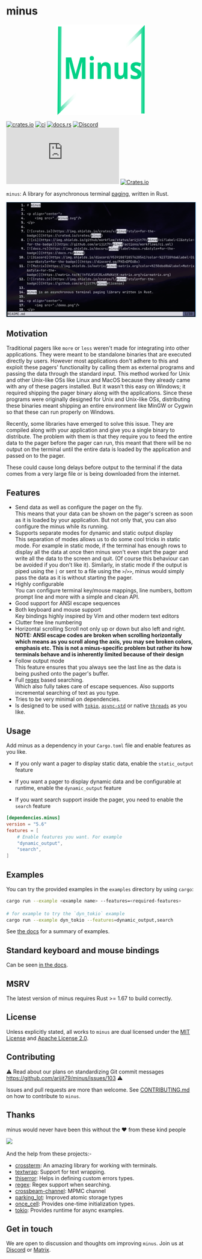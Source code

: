 # minus

<p align="center">
    <img src="./minus.svg"/>
</p>

[![crates.io](https://img.shields.io/crates/v/minus?style=for-the-badge)](https://crates.io/crates/minus)
[![ci](https://github.com/arijit79/minus/actions/workflows/ci.yml/badge.svg)](https://github.com/arijit79/minus/actions/workflows/ci.yml)
[![docs.rs](https://img.shields.io/docsrs/minus?label=docs.rs&style=for-the-badge)](https://docs.rs/minus)
[![Discord](https://img.shields.io/discord/953920872857620541?color=%237289da&label=Discord&style=for-the-badge)](https://discord.gg/FKEnDPE6Bv)
[![Matrix](https://img.shields.io/matrix/minus:matrix.org?color=%230dbd8b&label=Matrix&style=for-the-badge)](https://matrix.to/#/!hfVLHlAlRLnAMdKdjK:matrix.org?via=matrix.org)
[![Crates.io](https://img.shields.io/crates/l/minus?style=for-the-badge)](https://github.com/arijit79/minus#license)

`minus`: A library for asynchronous terminal [paging], written in Rust.

<p align="center">
    <img src="./demo.png"/>
</p>

## Motivation
Traditional pagers like `more` or `less` weren't made for integrating into other applications. They were meant to
be standalone binaries that are executed directly by users. However most applications don't adhere to this and 
exploit these pagers' functionality by calling them as external programs and passing the data through the standard input.
This method worked for Unix and other Unix-like OSs like Linux and MacOS because they already came with any of these
pagers installed. But it wasn't this easy on Windows; it required shipping the pager binary along with the applications.
Since these programs were originally designed for Unix and Unix-like OSs, distributing these binaries meant shipping an
entire environment like MinGW or Cygwin so that these can run properly on Windows.

Recently, some libraries have emerged to solve this issue. They are compiled along with your application and give you a
single binary to distribute. The problem with them is that they require you to feed the entire data to the pager before
the pager can run, this meant that there will be no output on the terminal until the entire data is loaded by the
application and passed on to the pager.

These could cause long delays before output to the terminal if the data comes from a very large file or is being
downloaded from the internet.

## Features
- Send data as well as configure the pager on the fly.  
    This means that your data can be shown on the pager's screen as soon as it is loaded by your application. But not only that,
    you can also configure the minus while its running.
- Supports separate modes for dynamic and static output display  
    This separation of modes allows us to do some cool tricks in static mode. For example in static mode, if the terminal has 
    enough rows to display all the data at once then minus won't even start the pager and write all the data to the screen and quit. 
    (Of course this behaviour can be avoided if you don't like it).
    Similarly, in static mode if the output is piped using the `|` or sent to a file using the `>`/`>>`, minus would simply pass the 
    data as it is without starting the pager.
- Highly configurable  
    You can configure terminal key/mouse mappings, line numbers, bottom prompt line and more with a simple and clean API.
- Good support for ANSI escape sequences
- Both keyboard and mouse support  
    Key bindings highly inspired by Vim and other modern text editors
- Clutter free line numbering
- Horizontal scrolling
    Scroll not only up or down but also left and right.  
    **NOTE: ANSI escape codes are broken when scrolling horizontally which means as you scroll along the axis, you may see broken
    colors, emphasis etc. This is not a minus-specific problem but rather its how terminals behave and is inherently limited because of their design**
- Follow output mode  
    This feature ensures that you always see the last line as the data is being pushed onto the pager's buffer.
- Full [regex](https://docs.rs/regex) based searching.  
	Which also fully takes care of escape sequences. Also supports incremental searching of text as you type.
- Tries to be very minimal on dependencies.
- Is designed to be used with [`tokio`], [`async-std`] or native [`threads`] as you like.

## Usage

Add minus as a dependency in your `Cargo.toml` file and enable features as you like.

* If you only want a pager to display static data, enable the `static_output` feature

* If you want a pager to display dynamic data and be configurable at runtime, enable the `dynamic_output` feature

* If you want search support inside the pager, you need to enable the `search` feature

```toml
[dependencies.minus]
version = "5.6"
features = [
    # Enable features you want. For example
    "dynamic_output",
    "search",
]
```

## Examples

You can try the provided examples in the `examples` directory by using `cargo`:
```bash
cargo run --example <example name> --features=<required-features>

# for example to try the `dyn_tokio` example
cargo run --example dyn_tokio --features=dynamic_output,search
```

See [the docs](https://docs.rs/minus/latest/minus/#examples) for a summary of examples.


## Standard keyboard and mouse bindings

Can be seen [in the docs](https://docs.rs/minus/latest/minus/#standard-actions).

## MSRV
The latest version of minus requires Rust >= 1.67 to build correctly.

## License

Unless explicitly stated, all works to `minus` are dual licensed under the
[MIT License](./LICENSE-MIT) and [Apache License 2.0](./LICENSE-APACHE).

## Contributing
:warning: Read about our plans on standardizing Git commit messages https://github.com/arijit79/minus/issues/103 :warning:

Issues and pull requests are more than welcome.
See [CONTRIBUTING.md](CONTRIBUTING.md) on how to contribute to `minus`.

## Thanks

minus would never have been this without the :heart: from these kind people

<a href="https://github.com/arijit79/minus/graphs/contributors">
  <img src="https://contrib.rocks/image?repo=arijit79/minus" />
</a>

And the help from these projects:-
- [crossterm](https://crates.io/crates/crossterm): An amazing library for working with terminals.
- [textwrap](https://crates.io/crates/textwrap): Support for text wrapping.
- [thiserror](https://crates.io/crates/thiserror): Helps in defining custom errors types.
- [regex](https://crates.io/crates/regex): Regex support when searching.
- [crossbeam-channel](https://crates.io/crates/crossbeam-channel): MPMC channel
- [parking_lot](https://crates.io/crates/parking_lot): Improved atomic storage types
- [once_cell](https://crates.io/crates/once_cell): Provides one-time initialization types.
- [tokio](https://crates.io/crates/tokio): Provides runtime for async examples.

## Get in touch

We are open to discussion and thoughts om improving `minus`. Join us at 
[Discord](https://discord.gg/FKEnDPE6Bv) or
[Matrix](https://matrix.to/#/!hfVLHlAlRLnAMdKdjK:matrix.org?via=matrix.org).

[`tokio`]: https://crates.io/crates/tokio
[`async-std`]: https://crates.io/crates/async-std
[`Threads`]: https://doc.rust-lang.org/std/thread/index.html
[paging]: https://en.wikipedia.org/wiki/Terminal_pager
